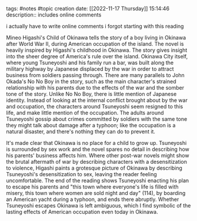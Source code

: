 tags: #notes #topic
creation date: [[2022-11-17 Thursday]] 15:14:46
description:: includes online comments

i actually have to write online comments i forgot
starting with this reading

Mineo Higashi's Child of Okinawa tells the story of a boy living in Okinawa after World War II, during American occupation of the island. The novel is heavily inspired by Higashi's childhood in Okinawa. The story gives insight into the sheer degree of America's rule over the island. Okinawa City itself, where young Tsuneyoshi and his family run a bar, was built along the military highway by Japanese displaced by the war in order to attract business from soldiers passing through. There are many parallels to John Okada's No No Boy in the story, such as the main character's strained relationship with his parents due to the effects of the war and the somber tone of the story. Unlike No No Boy, there is little mention of Japanese identity. Instead of looking at the internal conflict brought about by the war and occupation, the characters around Tsuneyoshi seem resigned to this life, and make little mention of the occupation. The adults around Tsuneyoshi gossip about crimes committed by soldiers with the same tone they might talk about damage after a typhoon; like the occupation is a natural disaster, and there's nothing they can do to prevent it.

It's made clear that Okinawa is no place for a child to grow up. Tsuneyoshi is surrounded by sex work and the novel spares no detail in describing how his parents' business affects him. Where other post-war novels might show the brutal aftermath of war by describing characters with a desensitization to violence, Higashi paints a grotesque picture of Okinawa by describing Tsuneyoshi's desensitization to sex, leaving the reader feeling uncomfortable. The end of the reading shows Tsuneyoshi enacting his plan to escape his parents and "this town where everyone's life is filled with misery, this town where women are sold night and day" (114), by boarding an American yacht during a typhoon, and ends there abruptly. Whether Tsuneyoshi escapes Okinawa is left ambiguous, which I find symbolic of the lasting effects of American occupation even today in Okinawa.